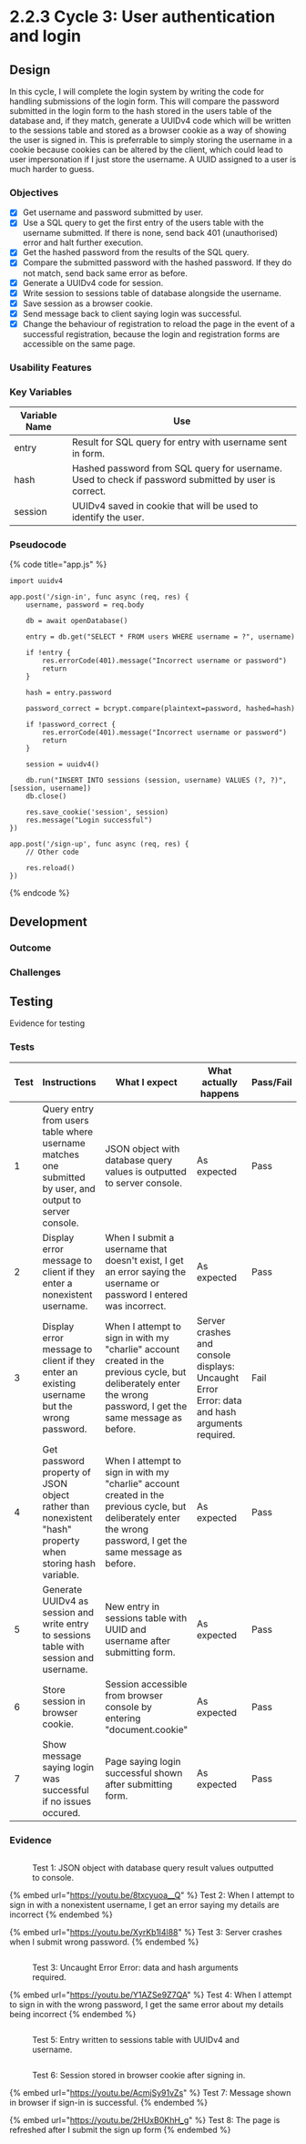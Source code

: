 # 2.2.3 Cycle 3: User authentication and login

## Design

In this cycle, I will complete the login system by writing the code for handling submissions of the login form. This will compare the password submitted in the login form to the hash stored in the users table of the database and, if they match, generate a UUIDv4 code which will be written to the sessions table and stored as a browser cookie as a way of showing the user is signed in. This is preferrable to simply storing the username in a cookie because cookies can be altered by the client, which could lead to user impersonation if I just store the username. A UUID assigned to a user is much harder to guess.

### Objectives

* [x] Get username and password submitted by user.
* [x] Use a SQL query to get the first entry of the users table with the username submitted. If there is none, send back 401 (unauthorised) error and halt further execution.
* [x] Get the hashed password from the results of the SQL query.
* [x] Compare the submitted password with the hashed password. If they do not match, send back same error as before.
* [x] Generate a UUIDv4 code for session.
* [x] Write session to sessions table of database alongside the username.
* [x] Save session as a browser cookie.
* [x] Send message back to client saying login was successful.
* [x] Change the behaviour of registration to reload the page in the event of a successful registration, because the login and registration forms are accessible on the same page.

### Usability Features

### Key Variables

| Variable Name | Use                                                                                                  |
| ------------- | ---------------------------------------------------------------------------------------------------- |
| entry         | Result for SQL query for entry with username sent in form.                                           |
| hash          | Hashed password from SQL query for username. Used to check if password submitted by user is correct. |
| session       | UUIDv4 saved in cookie that will be used to identify the user.                                       |

### Pseudocode

{% code title="app.js" %}
```
import uuidv4

app.post('/sign-in', func async (req, res) {
    username, password = req.body
    
    db = await openDatabase()
    
    entry = db.get("SELECT * FROM users WHERE username = ?", username)
    
    if !entry {
        res.errorCode(401).message("Incorrect username or password")
        return
    }
    
    hash = entry.password
    
    password_correct = bcrypt.compare(plaintext=password, hashed=hash)
    
    if !password_correct {
        res.errorCode(401).message("Incorrect username or password")
        return
    }
    
    session = uuidv4()
    
    db.run("INSERT INTO sessions (session, username) VALUES (?, ?)", [session, username])
    db.close()
    
    res.save_cookie('session', session)
    res.message("Login successful")
})

app.post('/sign-up', func async (req, res) {
    // Other code
    
    res.reload()
})
```
{% endcode %}

## Development

### Outcome



### Challenges



## Testing

Evidence for testing

### Tests

<table><thead><tr><th width="95">Test</th><th width="158">Instructions</th><th width="171">What I expect</th><th width="174">What actually happens</th><th>Pass/Fail</th></tr></thead><tbody><tr><td>1</td><td>Query entry from users table where username matches one submitted by user, and output to server console.</td><td>JSON object with database query values is outputted to  server console.</td><td>As expected</td><td>Pass</td></tr><tr><td>2</td><td>Display error message to client if they enter a nonexistent username.</td><td>When I submit a username that doesn't exist, I get an error saying the username or password I entered was incorrect.</td><td>As expected</td><td>Pass</td></tr><tr><td>3</td><td>Display error message to client if they enter an existing username but the wrong password.</td><td>When I attempt to sign in with my "charlie" account created in the previous cycle, but deliberately enter the wrong password, I get the same message as before.</td><td>Server crashes and console displays: Uncaught Error Error: data and hash arguments required.</td><td>Fail</td></tr><tr><td>4</td><td>Get password property of JSON object rather than nonexistent "hash" property when storing hash variable.</td><td>When I attempt to sign in with my "charlie" account created in the previous cycle, but deliberately enter the wrong password, I get the same message as before.</td><td>As expected</td><td>Pass</td></tr><tr><td>5</td><td>Generate UUIDv4 as session and write entry to sessions table with session and username.</td><td>New entry in sessions table with UUID and username after submitting form.</td><td>As expected</td><td>Pass</td></tr><tr><td>6</td><td>Store session in browser cookie.</td><td>Session accessible from browser console by entering "document.cookie"</td><td>As expected</td><td>Pass</td></tr><tr><td>7</td><td>Show message saying login was successful if no issues occured.</td><td>Page saying login successful shown after submitting form.</td><td>As expected</td><td>Pass</td></tr></tbody></table>

### Evidence

<figure><img src="../.gitbook/assets/image (10).png" alt=""><figcaption><p>Test 1: JSON object with database query result values outputted to console.</p></figcaption></figure>

{% embed url="https://youtu.be/8txcyuoa__Q" %}
Test 2: When I attempt to sign in with a nonexistent username, I get an error saying my details are incorrect
{% endembed %}

{% embed url="https://youtu.be/XyrKb1l4l88" %}
Test 3: Server crashes when I submit wrong password.&#x20;
{% endembed %}

<figure><img src="../.gitbook/assets/image (11).png" alt=""><figcaption><p>Test 3: Uncaught Error Error: data and hash arguments required.</p></figcaption></figure>

{% embed url="https://youtu.be/Y1AZSe9Z7QA" %}
Test 4: When I attempt to sign in with the wrong password, I get the same error about my details being incorrect
{% endembed %}

<figure><img src="../.gitbook/assets/image (12).png" alt=""><figcaption><p>Test 5: Entry written to sessions table with UUIDv4 and username.</p></figcaption></figure>

<figure><img src="../.gitbook/assets/image (13).png" alt=""><figcaption><p>Test 6: Session stored in browser cookie after signing in.</p></figcaption></figure>

{% embed url="https://youtu.be/AcmjSy91vZs" %}
Test 7: Message shown in browser if sign-in is successful.
{% endembed %}

{% embed url="https://youtu.be/2HUxB0KhH_g" %}
Test 8: The page is refreshed after I submit the sign up form
{% endembed %}
